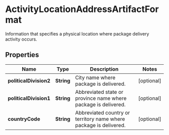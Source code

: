 

# ActivityLocationAddressArtifactFormat

Information that specifies a physical location where package delivery activity occurs.

## Properties

| Name | Type | Description | Notes |
|------------ | ------------- | ------------- | -------------|
|**politicalDivision2** | **String** | City name where package is delivered. |  [optional] |
|**politicalDivision1** | **String** | Abbreviated state or province name where package is delivered. |  [optional] |
|**countryCode** | **String** | Abbreviated country or territory name where package is delivered. |  [optional] |



